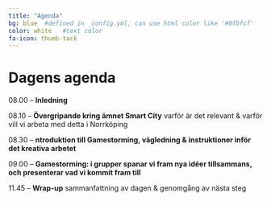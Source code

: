 ```yaml
---
title: "Agenda"
bg: blue  #defined in _config.yml, can use html color like '#0fbfcf'
color: white   #text color
fa-icon: thumb-tack
---
```


# Dagens agenda

08.00 – **Inledning**

08.10 – **Övergripande kring ämnet Smart City** varför är det relevant & varför vill vi arbeta med detta i Norrköping

08.30 – **ntroduktion till Gamestorming, vägledning & instruktioner inför det kreativa arbetet**

09.00 – **Gamestorming: i grupper spanar vi fram nya idéer tillsammans, och presenterar vad vi kommit fram till**

11.45 – **Wrap-up** sammanfattning av dagen & genomgång av nästa steg
